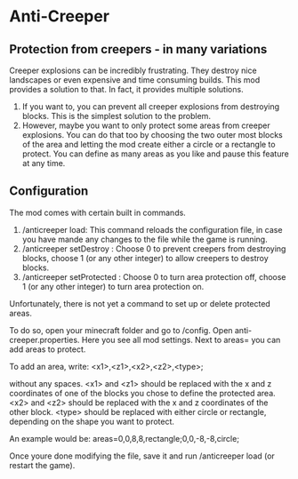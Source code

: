 # Anti-Creeper

## Protection from creepers - in many variations

Creeper explosions can be incredibly frustrating. They destroy nice landscapes or even expensive and time consuming builds. This mod provides a solution to that. In fact, it provides multiple solutions. 
1. If you want to, you can prevent all creeper explosions from destroying blocks. This is the simplest solution to the problem.
2. However, maybe you want to only protect some areas from creeper explosions. You can do that too by choosing the two outer most blocks of the area and letting the mod create either a circle or a rectangle to protect. You can define as many areas as you like and pause this feature at any time. 

## Configuration

The mod comes with certain built in commands. 
1. /anticreeper load: This command reloads the configuration file, in case you have mande any changes to the file while the game is running.
2. /anticreeper setDestroy <value>: Choose 0 to prevent creepers from destroying blocks, choose 1 (or any other integer) to allow creepers to destroy blocks.
3. /anticreeper setProtected <value>: Choose 0 to turn area protection off, choose 1 (or any other integer) to turn area protection on.

Unfortunately, there is not yet a command to set up or delete protected areas.

To do so, open your minecraft folder and go to /config. Open anti-creeper.properties. Here you see all mod settings. Next to areas= you can add areas to protect. 

To add an area, write: \<x1>,\<z1>,\<x2>,\<z2>,\<type>;

without any spaces. \<x1> and \<z1> should be replaced with the x and z coordinates of one of the blocks you chose to define the protected area. \<x2> and \<z2> should be replaced with the x and z coordinates of the other block. \<type> should be replaced with either circle or rectangle, depending on the shape you want to protect. 

An example would be: areas=0,0,8,8,rectangle;0,0,-8,-8,circle;

Once youre done modifying the file, save it and run /anticreeper load (or restart the game).
